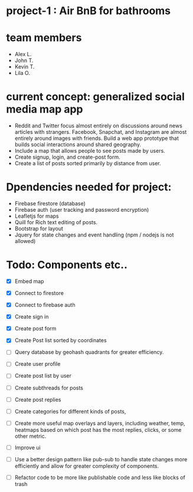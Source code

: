 
# project-1 : Air BnB for bathrooms


# team members
- Alex L.
- John T.
- Kevin T.
- Lila O.

# current concept: generalized social media map app
- Reddit and Twitter focus almost entirely on discussions around news articles with strangers.  Facebook, Snapchat, and Instagram are almost entirely around images with friends. Build a web app prototype that builds social interactions around shared geography.
- Include a map that allows people to see posts made by users. 
- Create signup, login, and create-post form.
- Create a list of posts sorted primarily by distance from user.

# Dpendencies needed for project:
- Firebase firestore (database)
- Firebase auth (user tracking and password encryption)
- Leafletjs for maps
- Quill for Rich text editing of posts.
- Bootstrap for layout
- Jquery for state changes and event handling (npm / nodejs is not allowed)


# Todo: Components etc..
- [x] Embed map

- [x] Connect to firestore

- [x] Connect to firebase auth

- [x] Create sign in

- [x] Create post form

- [x] Create Post list sorted by coordinates


- [ ] Query database by geohash quadrants for greater efficiency.

- [ ] Create user profile

- [ ] Create post list by user

- [ ] Create subthreads for posts

- [ ] Create post replies

- [ ] Create categories for different kinds of posts, 

- [ ] Create more useful map overlays and layers, including weather, temp, heatmaps based on which post has the most replies, clicks, or some other metric. 

- [ ] Improve ui

- [ ] Use a better design pattern like pub-sub to handle state changes more efficiently and allow for greater complexity of components.

- [ ] Refactor code to be more like publishable code and less like blocks of trash
